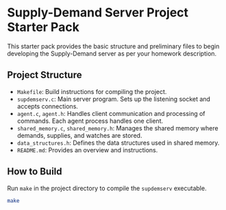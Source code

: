 # Supply-Demand Server Project Starter Pack

This starter pack provides the basic structure and preliminary files to begin developing the Supply-Demand server as per your homework description.

## Project Structure

- `Makefile`: Build instructions for compiling the project.
- `supdemserv.c`: Main server program. Sets up the listening socket and accepts connections.
- `agent.c`, `agent.h`: Handles client communication and processing of commands. Each agent process handles one client.
- `shared_memory.c`, `shared_memory.h`: Manages the shared memory where demands, supplies, and watches are stored.
- `data_structures.h`: Defines the data structures used in shared memory.
- `README.md`: Provides an overview and instructions.

## How to Build

Run `make` in the project directory to compile the `supdemserv` executable.

```bash
make
